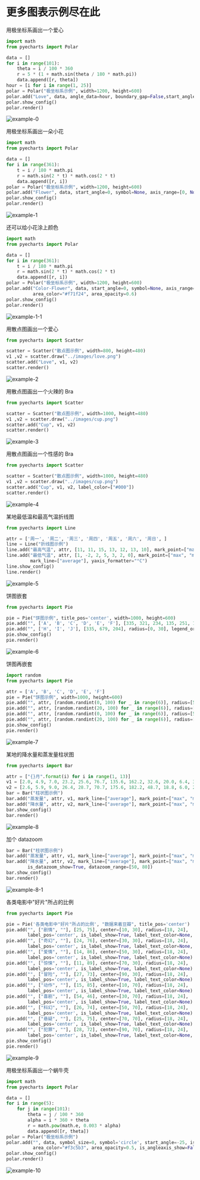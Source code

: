 # 更多图表示例尽在此

用极坐标系画出一个爱心
```python
import math
from pyecharts import Polar

data = []
for i in range(101):
    theta = i / 100 * 360
    r = 5 * (1 + math.sin(theta / 180 * math.pi))
    data.append([r, theta])
hour = [i for i in range(1, 25)]
polar = Polar("极坐标系示例", width=1200, height=600)
polar.add("Love", data, angle_data=hour, boundary_gap=False,start_angle=0)
polar.show_config()
polar.render()
```
![example-0](https://github.com/chenjiandongx/pyecharts/blob/master/images/example-0.png)


用极坐标系画出一朵小花
```python
import math
from pyecharts import Polar

data = []
for i in range(361):
    t = i / 180 * math.pi
    r = math.sin(2 * t) * math.cos(2 * t)
    data.append([r, i])
polar = Polar("极坐标系示例", width=1200, height=600)
polar.add("Flower", data, start_angle=0, symbol=None, axis_range=[0, None])
polar.show_config()
polar.render()
```
![example-1](https://github.com/chenjiandongx/pyecharts/blob/master/images/example-1.png)


还可以给小花涂上颜色
```python
import math
from pyecharts import Polar

data = []
for i in range(361):
    t = i / 180 * math.pi
    r = math.sin(2 * t) * math.cos(2 * t)
    data.append([r, i])
polar = Polar("极坐标系示例", width=1200, height=600)
polar.add("Color-Flower", data, start_angle=0, symbol=None, axis_range=[0, None],
          area_color="#f71f24", area_opacity=0.6)
polar.show_config()
polar.render()
```
![example-1-1](https://github.com/chenjiandongx/pyecharts/blob/master/images/example-1-1.png)


用散点图画出一个爱心
```python
from pyecharts import Scatter

scatter = Scatter("散点图示例", width=800, height=480)
v1 ,v2 = scatter.draw("../images/love.png")
scatter.add("Love", v1, v2)
scatter.render()
```
![example-2](https://github.com/chenjiandongx/pyecharts/blob/master/images/example-2.png)


用散点图画出一个火辣的 Bra
```python
from pyecharts import Scatter

scatter = Scatter("散点图示例", width=1000, height=480)
v1 ,v2 = scatter.draw("../images/cup.png")
scatter.add("Cup", v1, v2)
scatter.render()
```
![example-3](https://github.com/chenjiandongx/pyecharts/blob/master/images/example-3.png)


用散点图画出一个性感的 Bra
```python
from pyecharts import Scatter

scatter = Scatter("散点图示例", width=1000, height=480)
v1 ,v2 = scatter.draw("../images/cup.png")
scatter.add("Cup", v1, v2, label_color=["#000"])
scatter.render()
```
![example-4](https://github.com/chenjiandongx/pyecharts/blob/master/images/example-4.png)


某地最低温和最高气温折线图
```python
from pyecharts import Line

attr = ['周一', '周二', '周三', '周四', '周五', '周六', '周日', ]
line = Line("折线图示例")
line.add("最高气温", attr, [11, 11, 15, 13, 12, 13, 10], mark_point=["max", "min"], mark_line=["average"])
line.add("最低气温", attr, [1, -2, 2, 5, 3, 2, 0], mark_point=["max", "min"],
         mark_line=["average"], yaxis_formatter="°C")
line.show_config()
line.render()
```
![example-5](https://github.com/chenjiandongx/pyecharts/blob/master/images/example-5.gif)


饼图嵌套
```python
from pyecharts import Pie

pie = Pie("饼图示例", title_pos='center', width=1000, height=600)
pie.add("", ['A', 'B', 'C', 'D', 'E', 'F'], [335, 321, 234, 135, 251, 148], radius=[40, 55],is_label_show=True)
pie.add("", ['H', 'I', 'J'], [335, 679, 204], radius=[0, 30], legend_orient='vertical', legend_pos='left')
pie.show_config()
pie.render()
```
![example-6](https://github.com/chenjiandongx/pyecharts/blob/master/images/example-6.png)


饼图再嵌套
```python
import random
from pyecharts import Pie

attr = ['A', 'B', 'C', 'D', 'E', 'F']
pie = Pie("饼图示例", width=1000, height=600)
pie.add("", attr, [random.randint(0, 100) for _ in range(6)], radius=[50, 55], center=[25, 50],is_random=True)
pie.add("", attr, [random.randint(20, 100) for _ in range(6)], radius=[0, 45], center=[25, 50],rosetype='area')
pie.add("", attr, [random.randint(0, 100) for _ in range(6)], radius=[50, 55], center=[65, 50],is_random=True)
pie.add("", attr, [random.randint(20, 100) for _ in range(6)], radius=[0, 45], center=[65, 50],rosetype='radius')
pie.show_config()
pie.render()
```
![example-7](https://github.com/chenjiandongx/pyecharts/blob/master/images/example-7.gif)


某地的降水量和蒸发量柱状图
```python
from pyecharts import Bar

attr = ["{}月".format(i) for i in range(1, 13)]
v1 = [2.0, 4.9, 7.0, 23.2, 25.6, 76.7, 135.6, 162.2, 32.6, 20.0, 6.4, 3.3]
v2 = [2.6, 5.9, 9.0, 26.4, 28.7, 70.7, 175.6, 182.2, 48.7, 18.8, 6.0, 2.3]
bar = Bar("柱状图示例")
bar.add("蒸发量", attr, v1, mark_line=["average"], mark_point=["max", "min"])
bar.add("降水量", attr, v2, mark_line=["average"], mark_point=["max", "min"])
bar.show_config()
bar.render()
```
![example-8](https://github.com/chenjiandongx/pyecharts/blob/master/images/example-8.png)


加个 datazoom
```python
bar = Bar("柱状图示例")
bar.add("蒸发量", attr, v1, mark_line=["average"], mark_point=["max", "min"])
bar.add("降水量", attr, v2, mark_line=["average"], mark_point=["max", "min"],
        is_datazoom_show=True, datazoom_range=[50, 80])
bar.show_config()
bar.render()
```
![example-8-1](https://github.com/chenjiandongx/pyecharts/blob/master/images/example-8-1.gif)


各类电影中"好片"所占的比例
```python
from pyecharts import Pie

pie = Pie('各类电影中"好片"所占的比例', "数据来着豆瓣", title_pos='center')
pie.add("", ["剧情", ""], [25, 75], center=[10, 30], radius=[18, 24],
        label_pos='center', is_label_show=True, label_text_color=None, )
pie.add("", ["奇幻", ""], [24, 76], center=[30, 30], radius=[18, 24],
        label_pos='center', is_label_show=True, label_text_color=None, legend_pos='left')
pie.add("", ["爱情", ""], [14, 86], center=[50, 30], radius=[18, 24],
        label_pos='center', is_label_show=True, label_text_color=None)
pie.add("", ["惊悚", ""], [11, 89], center=[70, 30], radius=[18, 24],
        label_pos='center', is_label_show=True, label_text_color=None)
pie.add("", ["冒险", ""], [27, 73], center=[90, 30], radius=[18, 24],
        label_pos='center', is_label_show=True, label_text_color=None)
pie.add("", ["动作", ""], [15, 85], center=[10, 70], radius=[18, 24],
        label_pos='center', is_label_show=True, label_text_color=None)
pie.add("", ["喜剧", ""], [54, 46], center=[30, 70], radius=[18, 24],
        label_pos='center', is_label_show=True, label_text_color=None)
pie.add("", ["科幻", ""], [26, 74], center=[50, 70], radius=[18, 24],
        label_pos='center', is_label_show=True, label_text_color=None)
pie.add("", ["悬疑", ""], [25, 75], center=[70, 70], radius=[18, 24],
        label_pos='center', is_label_show=True, label_text_color=None)
pie.add("", ["犯罪", ""], [28, 72], center=[90, 70], radius=[18, 24],
        label_pos='center', is_label_show=True, label_text_color=None, is_legend_show=True, legend_top="center")
pie.show_config()
pie.render()
```
![example-9](https://github.com/chenjiandongx/pyecharts/blob/master/images/example-9.png)


用极坐标系画出一个蜗牛壳
```python
import math
from pyecharts import Polar

data = []
for i in range(5):
    for j in range(101):
        theta = j / 100 * 360
        alpha = i * 360 + theta
        r = math.pow(math.e, 0.003 * alpha)
        data.append([r, theta])
polar = Polar("极坐标系示例")
polar.add("", data, symbol_size=0, symbol='circle', start_angle=-25, is_radiusaxis_show=False,
          area_color="#f3c5b3", area_opacity=0.5, is_angleaxis_show=False)
polar.show_config()
polar.render()
```
![example-10](https://github.com/chenjiandongx/pyecharts/blob/master/images/example-10.png)